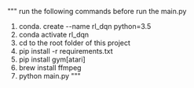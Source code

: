"""
run the following commands before run the main.py
1. conda. create --name rl_dqn python=3.5
2. conda activate rl_dqn
3. cd to the root folder of this project
4. pip install -r requirements.txt
5. pip install gym[atari]
6. brew install ffmpeg
7. python main.py
"""